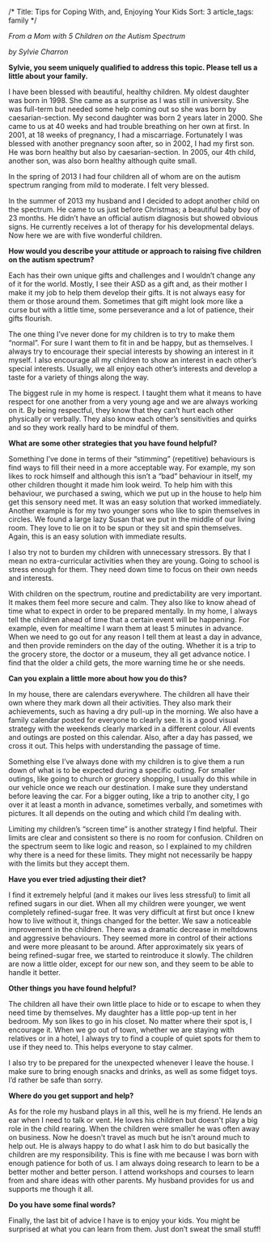 /*
Title: Tips for Coping With, and, Enjoying Your Kids
Sort: 3
article_tags: family
*/

*From a Mom with 5 Children on the Autism Spectrum*

*by Sylvie Charron*

**Sylvie, you seem uniquely qualified to address this topic. Please tell us a little about your family.**

I have been blessed with beautiful, healthy children. My oldest daughter was born in 1998. She came as a surprise as I was still in university. She was full-term but needed some help coming out so she was born by caesarian-section. My second daughter was born 2 years later in 2000. She came to us at 40 weeks and had trouble breathing on her own at first. In 2001, at 18 weeks of pregnancy, I had a miscarriage. Fortunately I was blessed with another pregnancy soon after, so in 2002, I had my first son. He was born healthy but also by caesarian-section. In 2005, our 4th child, another son, was also born healthy although quite small.

In the spring of 2013 I had four children all of whom are on the autism spectrum ranging from mild to moderate. I felt very blessed.

In the summer of 2013 my husband and I decided to adopt another child on the spectrum. He came to us just before Christmas; a beautiful baby boy of 23 months. He didn’t have an official autism diagnosis but showed obvious signs. He currently receives a lot of therapy for his developmental delays. Now here we are with five wonderful children.

**How would you describe your attitude or approach to raising five children on the autism spectrum?**

Each has their own unique gifts and challenges and I wouldn’t change any of it for the world. Mostly, I see their ASD as a gift and, as their mother I make it my job to help them develop their gifts. It is not always easy for them or those around them. Sometimes that gift might look more like a curse but with a little time, some perseverance and a lot of patience, their gifts flourish.

The one thing I’ve never done for my children is to try to make them “normal”. For sure I want them to fit in and be happy, but as themselves. I always try to encourage their special interests by showing an interest in it myself. I also encourage all my children to show an interest in each other’s special interests. Usually, we all enjoy each other’s interests and develop a taste for a variety of things along the way.

The biggest rule in my home is respect. I taught them what it means to have respect for one another from a very young age and we are always working on it. By being respectful, they know that they can’t hurt each other physically or verbally. They also know each other’s sensitivities and quirks and so they work really hard to be mindful of them.

**What are some other strategies that you have found helpful?**

Something I’ve done in terms of their “stimming” (repetitive) behaviours is find ways to fill their need in a more acceptable way. For example, my son likes to rock himself and although this isn’t a “bad” behaviour in itself, my other children thought it made him look weird. To help him with this behaviour, we purchased a swing, which we put up in the house to help him get this sensory need met. It was an easy solution that worked immediately. Another example is for my two younger sons who like to spin themselves in circles. We found a large lazy Susan that we put in the middle of our living room. They love to lie on it to be spun or they sit and spin themselves. Again, this is an easy solution with immediate results.

I also try not to burden my children with unnecessary stressors. By that I mean no extra-curricular activities when they are young. Going to school is stress enough for them. They need down time to focus on their own needs and interests.

With children on the spectrum, routine and predictability are very important. It makes them feel more secure and calm. They also like to know ahead of time what to expect in order to be prepared mentally. In my home, I always tell the children ahead of time that a certain event will be happening. For example, even for mealtime I warn them at least 5 minutes in advance. When we need to go out for any reason I tell them at least a day in advance, and then provide reminders on the day of the outing. Whether it is a trip to the grocery store, the doctor or a museum, they all get advance notice. I find that the older a child gets, the more warning time he or she needs.

**Can you explain a little more about how you do this?**

In my house, there are calendars everywhere. The children all have their own where they mark down all their activities. They also mark their achievements, such as having a dry pull-up in the morning. We also have a family calendar posted for everyone to clearly see. It is a good visual strategy with the weekends clearly marked in a different colour. All events and outings are posted on this calendar. Also, after a day has passed, we cross it out. This helps with understanding the passage of time.

Something else I’ve always done with my children is to give them a run down of what is to be expected during a specific outing. For smaller outings, like going to church or grocery shopping, I usually do this while in our vehicle once we reach our destination. I make sure they understand before leaving the car. For a bigger outing, like a trip to another city, I go over it at least a month in advance, sometimes verbally, and sometimes with pictures. It all depends on the outing and which child I’m dealing with.

Limiting my children’s “screen time” is another strategy I find helpful. Their limits are clear and consistent so there is no room for confusion. Children on the spectrum seem to like logic and reason, so I explained to my children why there is a need for these limits. They might not necessarily be happy with the limits but they accept them.

**Have you ever tried adjusting their diet?**

I find it extremely helpful (and it makes our lives less stressful) to limit all refined sugars in our diet. When all my children were younger, we went completely refined-sugar free. It was very difficult at first but once I knew how to live without it, things changed for the better. We saw a noticeable improvement in the children. There was a dramatic decrease in meltdowns and aggressive behaviours. They seemed more in control of their actions and were more pleasant to be around. After approximately six years of being refined-sugar free, we started to reintroduce it slowly. The children are now a little older, except for our new son, and they seem to be able to handle it better.

**Other things you have found helpful?**

The children all have their own little place to hide or to escape to when they need time by themselves. My daughter has a little pop-up tent in her bedroom. My son likes to go in his closet. No matter where their spot is, I encourage it. When we go out of town, whether we are staying with relatives or in a hotel, I always try to find a couple of quiet spots for them to use if they need to. This helps everyone to stay calmer.

I also try to be prepared for the unexpected whenever I leave the house. I make sure to bring enough snacks and drinks, as well as some fidget toys. I’d rather be safe than sorry.

**Where do you get support and help?**

As for the role my husband plays in all this, well he is my friend. He lends an ear when I need to talk or vent. He loves his children but doesn't play a big role in the child rearing. When the children were smaller he was often away on business. Now he doesn't travel as much but he isn't around much to help out. He is always happy to do what I ask him to do but basically the children are my responsibility. This is fine with me because I was born with enough patience for both of us. I am always doing research to learn to be a better mother and better person. I attend workshops and courses to learn from and share ideas with other parents. My husband provides for us and supports me though it all.

**Do you have some final words?**

Finally, the last bit of advice I have is to enjoy your kids. You might be surprised at what you can learn from them. Just don’t sweat the small stuff!
